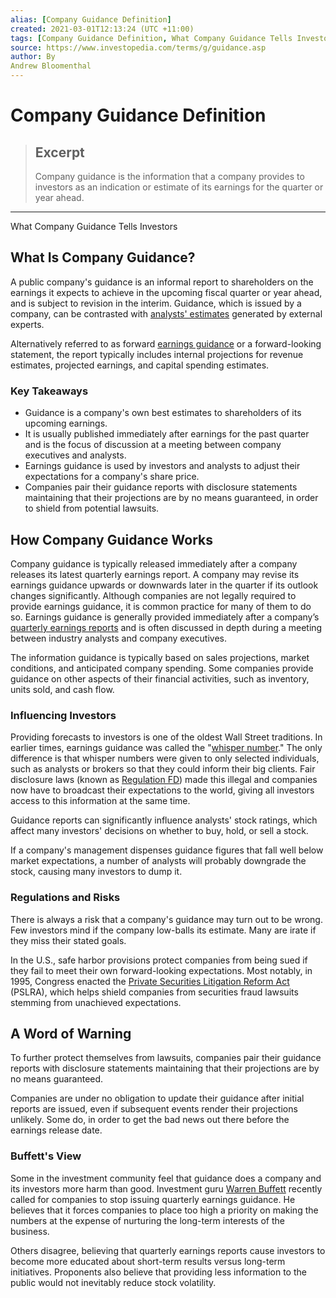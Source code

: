 ```yaml
---
alias: [Company Guidance Definition]
created: 2021-03-01T12:13:24 (UTC +11:00)
tags: [Company Guidance Definition, What Company Guidance Tells Investors]
source: https://www.investopedia.com/terms/g/guidance.asp
author: By
Andrew Bloomenthal
---
```


# Company Guidance Definition

> ## Excerpt
> Company guidance is the information that a company provides to investors as an indication or estimate of its earnings for the quarter or year ahead.

---

What Company Guidance Tells Investors
## What Is Company Guidance?

A public company's guidance is an informal report to shareholders on the earnings it expects to achieve in the upcoming fiscal quarter or year ahead, and is subject to revision in the interim. Guidance, which is issued by a company, can be contrasted with [analysts' estimates](https://www.investopedia.com/terms/c/consensusestimate.asp) generated by external experts.

Alternatively referred to as forward [earnings guidance](https://www.investopedia.com/articles/analyst/03/012903.asp) or a forward-looking statement, the report typically includes internal projections for revenue estimates, projected earnings, and capital spending estimates.

### Key Takeaways

-   Guidance is a company's own best estimates to shareholders of its upcoming earnings.
-   It is usually published immediately after earnings for the past quarter and is the focus of discussion at a meeting between company executives and analysts.
-   Earnings guidance is used by investors and analysts to adjust their expectations for a company's share price.
-   Companies pair their guidance reports with disclosure statements maintaining that their projections are by no means guaranteed, in order to shield from potential lawsuits.

## How Company Guidance Works

Company guidance is typically released immediately after a company releases its latest quarterly earnings report. A company may revise its earnings guidance upwards or downwards later in the quarter if its outlook changes significantly. Although companies are not legally required to provide earnings guidance, it is common practice for many of them to do so. Earnings guidance is generally provided immediately after a company’s [quarterly earnings reports](https://www.investopedia.com/terms/e/earningsreport.asp) and is often discussed in depth during a meeting between industry analysts and company executives.

The information guidance is typically based on sales projections, market conditions, and anticipated company spending. Some companies provide guidance on other aspects of their financial activities, such as inventory, units sold, and cash flow.

### Influencing Investors

Providing forecasts to investors is one of the oldest Wall Street traditions. In earlier times, earnings guidance was called the "[whisper number](https://www.investopedia.com/terms/w/whispernumber.asp)." The only difference is that whisper numbers were given to only selected individuals, such as analysts or brokers so that they could inform their big clients. Fair disclosure laws (known as [Regulation FD](https://www.investopedia.com/terms/r/regulationfd.asp)) made this illegal and companies now have to broadcast their expectations to the world, giving all investors access to this information at the same time.

Guidance reports can significantly influence analysts' stock ratings, which affect many investors' decisions on whether to buy, hold, or sell a stock.

If a company's management dispenses guidance figures that fall well below market expectations, a number of analysts will probably downgrade the stock, causing many investors to dump it.

### Regulations and Risks

There is always a risk that a company's guidance may turn out to be wrong. Few investors mind if the company low-balls its estimate. Many are irate if they miss their stated goals.

In the U.S., safe harbor provisions protect companies from being sued if they fail to meet their own forward-looking expectations. Most notably, in 1995, Congress enacted the [Private Securities Litigation Reform Act](https://www.investopedia.com/terms/p/pslra.asp) (PSLRA), which helps shield companies from securities fraud lawsuits stemming from unachieved expectations.

## A Word of Warning

To further protect themselves from lawsuits, companies pair their guidance reports with disclosure statements maintaining that their projections are by no means guaranteed.

Companies are under no obligation to update their guidance after initial reports are issued, even if subsequent events render their projections unlikely. Some do, in order to get the bad news out there before the earnings release date.

### Buffett's View

Some in the investment community feel that guidance does a company and its investors more harm than good. Investment guru [Warren Buffett](https://www.investopedia.com/articles/01/071801.asp) recently called for companies to stop issuing quarterly earnings guidance. He believes that it forces companies to place too high a priority on making the numbers at the expense of nurturing the long-term interests of the business.

Others disagree, believing that quarterly earnings reports cause investors to become more educated about short-term results versus long-term initiatives. Proponents also believe that providing less information to the public would not inevitably reduce stock volatility.
